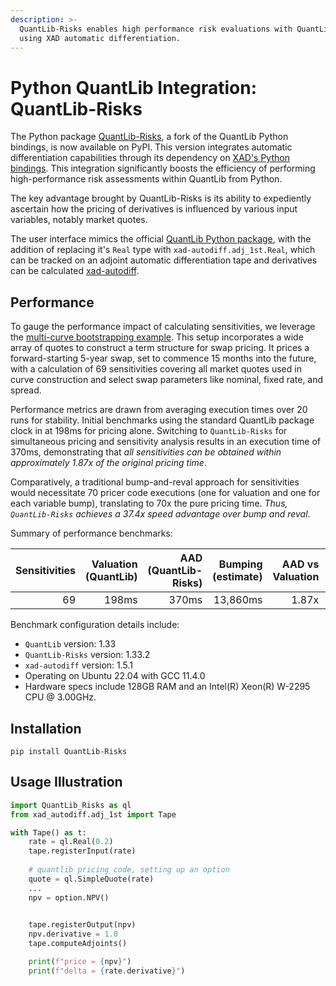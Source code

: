 ```yaml
---
description: >-
  QuantLib-Risks enables high performance risk evaluations with QuantLib Python bindings
  using XAD automatic differentiation.
---
```


# Python QuantLib Integration: QuantLib-Risks

The Python package [QuantLib-Risks](https://pypi.org/project/QuantLib-Risks), a fork of the QuantLib Python bindings, is now available on PyPI. This version integrates automatic differentiation capabilities through its dependency on [XAD's Python bindings](../python.md). This integration significantly boosts the efficiency of performing high-performance risk assessments within QuantLib from Python.

The key advantage brought by QuantLib-Risks is its ability to expediently ascertain how the pricing of derivatives is influenced by various input variables, notably market quotes.

The user interface mimics the official [QuantLib Python package](https://pypi.org/project/QuantLib), with the addition of replacing it's `Real` type with `xad-autodiff.adj_1st.Real`, which can be tracked on an adjoint automatic differentiation tape and derivatives 
can be calculated [xad-autodiff](../python.md).


## Performance

To gauge the performance impact of calculating sensitivities, we leverage the [multi-curve bootstrapping example](https://github.com/auto-differentiation/QuantLib-Risks/blob/main/Python/examples/multicurve-bootstrapping.py). This setup incorporates a wide array of quotes to construct a term structure for swap pricing. It prices a forward-starting 5-year swap, set to commence 15 months into the future, with a calculation of 69 sensitivities covering all market quotes used in curve construction and select swap parameters like nominal, fixed rate, and spread.

Performance metrics are drawn from averaging execution times over 20 runs for stability. Initial benchmarks using the standard QuantLib package clock in at 198ms for pricing alone. Switching to `QuantLib-Risks` for simultaneous pricing and sensitivity analysis results in an execution time of 370ms, demonstrating that *all sensitivities can be obtained within approximately 1.87x of the original pricing time*.

Comparatively, a traditional bump-and-reval approach for sensitivities would necessitate 70 pricer code executions (one for valuation and one for each variable bump), translating to 70x the pure pricing time. *Thus, `QuantLib-Risks` achieves a 37.4x speed advantage over bump and reval*.

Summary of performance benchmarks:

| Sensitivities | Valuation (QuantLib) | AAD (QuantLib-Risks) | Bumping (estimate) | AAD vs Valuation | Bumping vs AAD |
|---:|---:|---:|---:|---:|---:|
| 69 | 198ms | 370ms | 13,860ms | 1.87x | 37.4x |

Benchmark configuration details include:
- `QuantLib` version: 1.33
- `QuantLib-Risks` version: 1.33.2
- `xad-autodiff` version: 1.5.1
- Operating on Ubuntu 22.04 with GCC 11.4.0
- Hardware specs include 128GB RAM and an Intel(R) Xeon(R) W-2295 CPU @ 3.00GHz.


## Installation

```
pip install QuantLib-Risks
```

## Usage Illustration

```python
import QuantLib_Risks as ql
from xad_autodiff.adj_1st import Tape

with Tape() as t:
    rate = ql.Real(0.2)
    tape.registerInput(rate)
    
    # quantlib pricing code, setting up an option
    quote = ql.SimpleQuote(rate)
    ...
    npv = option.NPV()
    

    tape.registerOutput(npv)
    npv.derivative = 1.0
    tape.computeAdjoints()

    print(f"price = {npv}")
    print(f"delta = {rate.derivative}")
```


